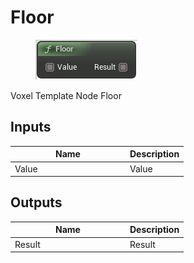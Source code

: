 # Floor

<div align="left" data-full-width="false">

<figure><img src="../../../../api/Math/Operators/Floor.png" alt=""><figcaption></figcaption></figure>

</div>

Voxel Template Node Floor

## Inputs

<table><thead><tr><th width="170">Name</th><th>Description</th></tr></thead><tbody><tr><td>Value</td><td>Value</td></tr></tbody></table>

## Outputs

<table><thead><tr><th width="170">Name</th><th>Description</th></tr></thead><tbody><tr><td>Result</td><td>Result</td></tr></tbody></table>
